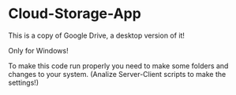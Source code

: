 # Cloud-Storage-App 

This is a copy of Google Drive, a desktop version of it!

Only for Windows!

To make this code run properly you need to make some folders and changes to your system. (Analize Server-Client scripts to make the settings!)
